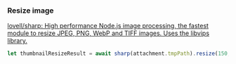 ### Resize image


[lovell/sharp: High performance Node.js image processing, the fastest module to resize JPEG, PNG, WebP and TIFF images. Uses the libvips library.](https://github.com/lovell/sharp "lovell/sharp: High performance Node.js image processing, the fastest module to resize JPEG, PNG, WebP and TIFF images. Uses the libvips library.")




```typescript
let thumbnailResizeResult = await sharp(attachment.tmpPath).resize(150, 150).png({}).toFile(thumbnailPath);

```
